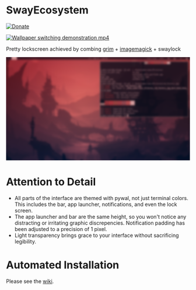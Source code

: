 # SwayEcosystem
[![Donate](https://img.shields.io/badge/Donate-PayPal-green.svg)](https://www.paypal.me/cyberrumor)


[![Wallpaper switching demonstration mp4](doc/DASH-720.gif)](https://www.youtube.com/embed/sl8T_kw7aDs)

Pretty lockscreen achieved by combing [grim](https://github.com/emersion/grim) + [imagemagick](https://imagemagick.org/index.php) + swaylock

<img src="/home/cyberrumor/blurshot.png">

# Attention to Detail
- All parts of the interface are themed with pywal, not just terminal colors. This includes the bar, app launcher, notifications, and even the lock screen. 
- The app launcher and bar are the same height, so you won't notice any distracting or irritating graphic discrepencies. Notification padding has been adjusted to a precision of 1 pixel. 
- Light transparency brings grace to your interface without sacrificing legibility. 

# Automated Installation
Please see the [wiki](https://github.com/cyberrumor/SwayEcosystem/wiki/Installation).
